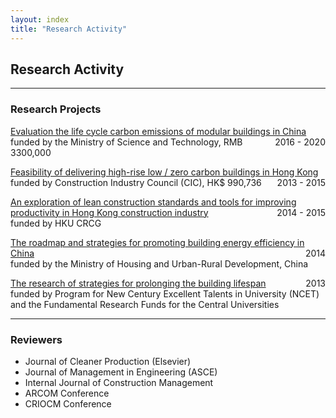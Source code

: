```yaml
---
layout: index
title: "Research Activity"
---
```

<h2>Research Activity</h2>
<hr>
<h3>Research Projects</h3>

<p style="text-align:left;">
  <u>Evaluation the life cycle carbon emissions of modular buildings in China</u><span style="float:right;">2016 - 2020</span>
<br>funded by the Ministry of Science and Technology, RMB 3300,000
</p> 

<p style="text-align:left;">
  <u>Feasibility of delivering high-rise low / zero carbon buildings in Hong Kong</u><span style="float:right;">2013 - 2015</span>
<br>funded by Construction Industry Council (CIC), HK$ 990,736
</p> 

<p style="text-align:left;">
  <u>An exploration of lean construction standards and tools for improving productivity in Hong Kong construction industry</u><span style="float:right;">2014 - 2015</span>
<br>funded by HKU CRCG
</p> 

<p style="text-align:left;">
  <u>The roadmap and strategies for promoting building energy efficiency in China</u><span style="float:right;">2014</span>
<br>funded by the Ministry of Housing and Urban-Rural Development, China
</p> 

<p style="text-align:left;">
  <u>The research of strategies for prolonging the building lifespan</u><span style="float:right;">2013</span>
<br>funded by Program for New Century Excellent Talents in University (NCET) and the Fundamental Research Funds for the Central Universities
</p> 








<hr>
<h3>Reviewers</h3>
<ul>
<li>	
Journal of Cleaner Production (Elsevier)</li>
<li>Journal of Management in Engineering (ASCE)</li>
<li>Internal Journal of Construction Management </li>
<li>ARCOM Conference</li>
<li>CRIOCM Conference
</li>

</ul>



